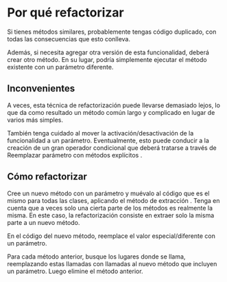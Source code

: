 # Por qué refactorizar
Si tienes métodos similares, probablemente tengas código duplicado, con todas las consecuencias que esto conlleva.

Además, si necesita agregar otra versión de esta funcionalidad, deberá crear otro método. En su lugar, podría simplemente ejecutar el método existente con un parámetro diferente.

## Inconvenientes
A veces, esta técnica de refactorización puede llevarse demasiado lejos, lo que da como resultado un método común largo y complicado en lugar de varios más simples.

También tenga cuidado al mover la activación/desactivación de la funcionalidad a un parámetro. Eventualmente, esto puede conducir a la creación de un gran operador condicional que deberá tratarse a través de Reemplazar parámetro con métodos explícitos .

## Cómo refactorizar
Cree un nuevo método con un parámetro y muévalo al código que es el mismo para todas las clases, aplicando el método de extracción . Tenga en cuenta que a veces solo una cierta parte de los métodos es realmente la misma. En este caso, la refactorización consiste en extraer solo la misma parte a un nuevo método.

En el código del nuevo método, reemplace el valor especial/diferente con un parámetro.

Para cada método anterior, busque los lugares donde se llama, reemplazando estas llamadas con llamadas al nuevo método que incluyen un parámetro. Luego elimine el método anterior.